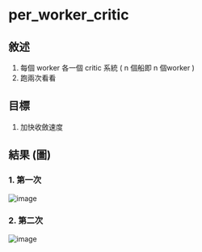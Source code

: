 # per_worker_critic
## 敘述
1. 每個 worker 各一個 critic 系統 ( n 個船即 n 個worker )
2. 跑兩次看看


## 目標
1. 加快收斂速度


## 結果 (圖)

### 1. 第一次
![image]()

### 2. 第二次
![image]()
